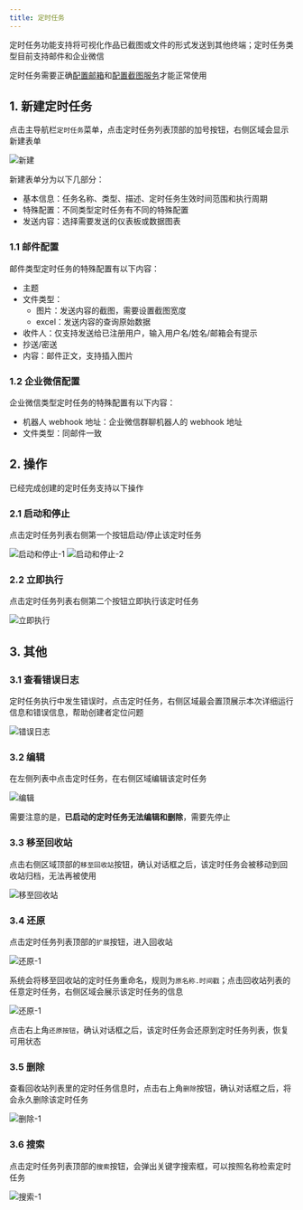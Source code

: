 ```yaml
---
title: 定时任务
---
```


定时任务功能支持将可视化作品已截图或文件的形式发送到其他终端；定时任务类型目前支持邮件和企业微信

定时任务需要正确[配置邮箱](index#2-5-邮件服务配置-可选)和[配置截图服务](index#2-6-截图配置-可选)才能正常使用

## 1. 新建定时任务

点击主导航栏`定时任务`菜单，点击定时任务列表顶部的加号按钮，右侧区域会显示新建表单

![新建](/datart-docs/images/schedule/1-1-1.png)

新建表单分为以下几部分：

- 基本信息：任务名称、类型、描述、定时任务生效时间范围和执行周期
- 特殊配置：不同类型定时任务有不同的特殊配置
- 发送内容：选择需要发送的仪表板或数据图表

### 1.1 邮件配置

邮件类型定时任务的特殊配置有以下内容：

- 主题
- 文件类型：
  - 图片：发送内容的截图，需要设置截图宽度
  - excel：发送内容的查询原始数据
- 收件人：仅支持发送给已注册用户，输入用户名/姓名/邮箱会有提示
- 抄送/密送
- 内容：邮件正文，支持插入图片

### 1.2 企业微信配置

企业微信类型定时任务的特殊配置有以下内容：

- 机器人 webhook 地址：企业微信群聊机器人的 webhook 地址
- 文件类型：同邮件一致

## 2. 操作

已经完成创建的定时任务支持以下操作

### 2.1 启动和停止

点击定时任务列表右侧第一个按钮启动/停止该定时任务

![启动和停止-1](/datart-docs/images/schedule/2-1-1.png)
![启动和停止-2](/datart-docs/images/schedule/2-1-2.png)

### 2.2 立即执行

点击定时任务列表右侧第二个按钮立即执行该定时任务

![立即执行](/datart-docs/images/schedule/2-2-1.png)

## 3. 其他

### 3.1 查看错误日志

定时任务执行中发生错误时，点击定时任务，右侧区域最会置顶展示本次详细运行信息和错误信息，帮助创建者定位问题

![错误日志](/datart-docs/images/schedule/3-1-1.png)

### 3.2 编辑

在左侧列表中点击定时任务，在右侧区域编辑该定时任务

![编辑](/datart-docs/images/schedule/3-2-1.png)

需要注意的是，**已启动的定时任务无法编辑和删除**，需要先停止

### 3.3 移至回收站

点击右侧区域顶部的`移至回收站`按钮，确认对话框之后，该定时任务会被移动到回收站归档，无法再被使用

![移至回收站](/datart-docs/images/schedule/3-3-1.png)

### 3.4 还原

点击定时任务列表顶部的`扩展`按钮，进入回收站

![还原-1](/datart-docs/images/schedule/3-4-1.png)

系统会将移至回收站的定时任务重命名，规则为`原名称.时间戳`；点击回收站列表的任意定时任务，右侧区域会展示该定时任务的信息

![还原-1](/datart-docs/images/schedule/3-4-2.png)

点击右上角`还原按钮`，确认对话框之后，该定时任务会还原到定时任务列表，恢复可用状态

### 3.5 删除

查看回收站列表里的定时任务信息时，点击右上角`删除`按钮，确认对话框之后，将会永久删除该定时任务

![删除-1](/datart-docs/images/schedule/3-5-1.png)

### 3.6 搜索

点击定时任务列表顶部的`搜索`按钮，会弹出关键字搜索框，可以按照名称检索定时任务

![搜索-1](/datart-docs/images/schedule/3-6-1.png)
